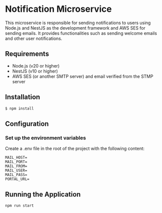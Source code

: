 # Notification Microservice

This microservice is responsible for sending notifications to users using Node.js and NestJS as the development framework and AWS SES for sending emails. It provides functionalities such as sending welcome emails and other user notifications.

## Requirements

- Node.js (v20 or higher)
- NestJS (v10 or higher)
- AWS SES (or another SMTP server) and email verified from the STMP server

## Installation

```sh
$ npm install
```
## Configuration

### Set up the environment variables

Create a .env file in the root of the project with the following content:

    MAIL_HOST=
    MAIL_PORT=
    MAIL_FROM=
    MAIL_USER=
    MAIL_PASS=
    PORTAL_URL=

## Running the Application

    npm run start
